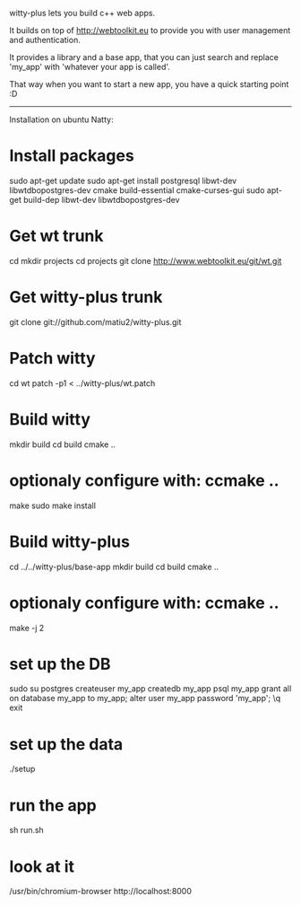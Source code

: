 witty-plus lets you build c++ web apps.

It builds on top of http://webtoolkit.eu to provide you with user management and authentication.

It provides a library and a base app, that you can just search and replace 'my_app' with 'whatever your app is called'.

That way when you want to start a new app, you have a quick starting point :D

-----

Installation on ubuntu Natty:

# Install packages
sudo apt-get update
sudo apt-get install postgresql libwt-dev libwtdbopostgres-dev cmake build-essential cmake-curses-gui
sudo apt-get build-dep libwt-dev libwtdbopostgres-dev

# Get wt trunk
cd
mkdir projects
cd projects
git clone http://www.webtoolkit.eu/git/wt.git

# Get witty-plus trunk
git clone git://github.com/matiu2/witty-plus.git

# Patch witty
cd wt
patch -p1 < ../witty-plus/wt.patch

# Build witty
mkdir build
cd build
cmake ..
# optionaly configure with: ccmake ..
make
sudo make install

# Build witty-plus
cd ../../witty-plus/base-app
mkdir build
cd build
cmake ..
# optionaly configure with: ccmake ..
make -j 2

# set up the DB
sudo su postgres
createuser my_app
createdb my_app
psql my_app
grant all on database my_app to my_app;
alter user my_app password 'my_app';
\q
exit

# set up the data
./setup

# run the app
sh run.sh

# look at it
/usr/bin/chromium-browser http://localhost:8000
